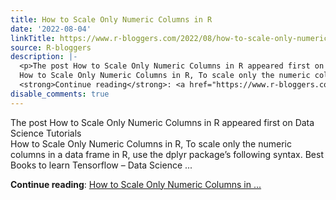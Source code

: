 ```yaml
---
title: How to Scale Only Numeric Columns in R
date: '2022-08-04'
linkTitle: https://www.r-bloggers.com/2022/08/how-to-scale-only-numeric-columns-in-r/
source: R-bloggers
description: |-
  <p>The post How to Scale Only Numeric Columns in R appeared first on Data Science Tutorials<br />
  How to Scale Only Numeric Columns in R, To scale only the numeric columns in a data frame in R, use the dplyr package’s following syntax. Best Books to learn Tensorflow – Data Science ...</p>
  <strong>Continue reading</strong>: <a href="https://www.r-bloggers.com/2022/08/how-to-scale-only-numeric-columns-in-r/">How to Scale Only Numeric Columns in ...
disable_comments: true
---
```

<p>The post How to Scale Only Numeric Columns in R appeared first on Data Science Tutorials<br />
How to Scale Only Numeric Columns in R, To scale only the numeric columns in a data frame in R, use the dplyr package’s following syntax. Best Books to learn Tensorflow – Data Science ...</p>
<strong>Continue reading</strong>: <a href="https://www.r-bloggers.com/2022/08/how-to-scale-only-numeric-columns-in-r/">How to Scale Only Numeric Columns in ...